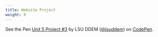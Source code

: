 ```yaml
---
title: Website Project
weight: 8
---
```

<p data-height="600" data-theme-id="33744" data-slug-hash="c6d84b9fec43283732463f7123d63f42" data-default-tab="js,result" data-user="lsuddem" data-pen-title="Unit 5 Project #3" data-editable="true" class="codepen">See the Pen <a href="https://codepen.io/lsuddem/pen/dymorvK/c6d84b9fec43283732463f7123d63f42">Unit 5 Project #3</a> by LSU DDEM (<a href="https://codepen.io/lsuddem">@lsuddem</a>) on <a href="https://codepen.io">CodePen</a>.</p>
<script async src="https://static.codepen.io/assets/embed/ei.js"></script>
